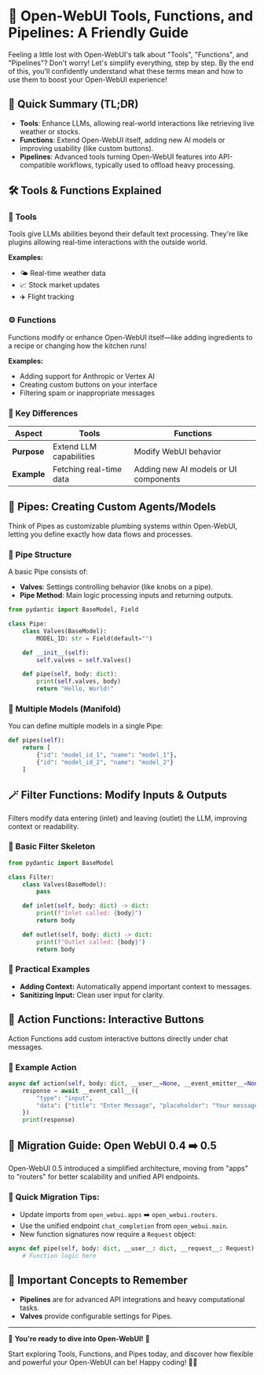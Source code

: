 # 🌟 Open-WebUI Tools, Functions, and Pipelines: A Friendly Guide

Feeling a little lost with Open-WebUI's talk about "Tools", "Functions", and "Pipelines"? Don't worry! Let's simplify everything, step by step. By the end of this, you'll confidently understand what these terms mean and how to use them to boost your Open-WebUI experience!

## 🚀 Quick Summary (TL;DR)
- **Tools**: Enhance LLMs, allowing real-world interactions like retrieving live weather or stocks.
- **Functions**: Extend Open-WebUI itself, adding new AI models or improving usability (like custom buttons).
- **Pipelines**: Advanced tools turning Open-WebUI features into API-compatible workflows, typically used to offload heavy processing.

## 🛠️ Tools & Functions Explained

### 🔧 Tools
Tools give LLMs abilities beyond their default text processing. They're like plugins allowing real-time interactions with the outside world.

**Examples:**
- 🌤️ Real-time weather data
- 📈 Stock market updates
- ✈️ Flight tracking

### ⚙️ Functions
Functions modify or enhance Open-WebUI itself—like adding ingredients to a recipe or changing how the kitchen runs!

**Examples:**
- Adding support for Anthropic or Vertex AI
- Creating custom buttons on your interface
- Filtering spam or inappropriate messages

### 📌 Key Differences
| Aspect | Tools | Functions |
| ------ | ----- | --------- |
| **Purpose** | Extend LLM capabilities | Modify WebUI behavior |
| **Example** | Fetching real-time data | Adding new AI models or UI components |

## 🚰 Pipes: Creating Custom Agents/Models

Think of Pipes as customizable plumbing systems within Open-WebUI, letting you define exactly how data flows and processes.

### 🧩 Pipe Structure
A basic Pipe consists of:
- **Valves**: Settings controlling behavior (like knobs on a pipe).
- **Pipe Method**: Main logic processing inputs and returning outputs.

```python
from pydantic import BaseModel, Field

class Pipe:
    class Valves(BaseModel):
        MODEL_ID: str = Field(default="")

    def __init__(self):
        self.valves = self.Valves()

    def pipe(self, body: dict):
        print(self.valves, body)
        return "Hello, World!"
```

### 🌈 Multiple Models (Manifold)
You can define multiple models in a single Pipe:

```python
def pipes(self):
    return [
        {"id": "model_id_1", "name": "model_1"},
        {"id": "model_id_2", "name": "model_2"}
    ]
```

## 🪄 Filter Functions: Modify Inputs & Outputs
Filters modify data entering (inlet) and leaving (outlet) the LLM, improving context or readability.

### 🌊 Basic Filter Skeleton

```python
from pydantic import BaseModel

class Filter:
    class Valves(BaseModel):
        pass

    def inlet(self, body: dict) -> dict:
        print(f"Inlet called: {body}")
        return body

    def outlet(self, body: dict) -> dict:
        print(f"Outlet called: {body}")
        return body
```

### 🥗 Practical Examples
- **Adding Context:** Automatically append important context to messages.
- **Sanitizing Input:** Clean user input for clarity.

## 🎯 Action Functions: Interactive Buttons
Action Functions add custom interactive buttons directly under chat messages.

### 🔘 Example Action

```python
async def action(self, body: dict, __user__=None, __event_emitter__=None, __event_call__=None) -> dict:
    response = await __event_call__({
        "type": "input",
        "data": {"title": "Enter Message", "placeholder": "Your message here..."}
    })
    print(response)
```

## 🚚 Migration Guide: Open WebUI 0.4 ➡️ 0.5
Open-WebUI 0.5 introduced a simplified architecture, moving from "apps" to "routers" for better scalability and unified API endpoints.

### 🔄 Quick Migration Tips:
- Update imports from `open_webui.apps` ➡️ `open_webui.routers`.
- Use the unified endpoint `chat_completion` from `open_webui.main`.
- New function signatures now require a `Request` object:

```python
async def pipe(self, body: dict, __user__: dict, __request__: Request):
    # Function logic here
```

## 📌 Important Concepts to Remember
- **Pipelines** are for advanced API integrations and heavy computational tasks.
- **Valves** provide configurable settings for Pipes.

---

🌟 **You're ready to dive into Open-WebUI!** 🎉

Start exploring Tools, Functions, and Pipes today, and discover how flexible and powerful your Open-WebUI can be! Happy coding! 🚀✨

